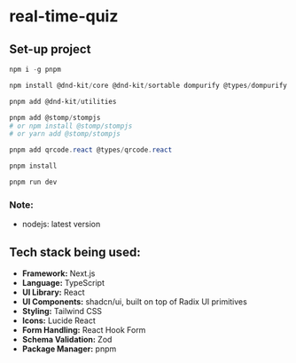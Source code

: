 # real-time-quiz

## Set-up project

```powershell
npm i -g pnpm

npm install @dnd-kit/core @dnd-kit/sortable dompurify @types/dompurify

pnpm add @dnd-kit/utilities

pnpm add @stomp/stompjs
# or npm install @stomp/stompjs
# or yarn add @stomp/stompjs

pnpm add qrcode.react @types/qrcode.react

pnpm install

pnpm run dev
```

### Note:

- nodejs: latest version

## Tech stack being used:

- **Framework:** Next.js
- **Language:** TypeScript
- **UI Library:** React
- **UI Components:** shadcn/ui, built on top of Radix UI primitives
- **Styling:** Tailwind CSS
- **Icons:** Lucide React
- **Form Handling:** React Hook Form
- **Schema Validation:** Zod
- **Package Manager:** pnpm
